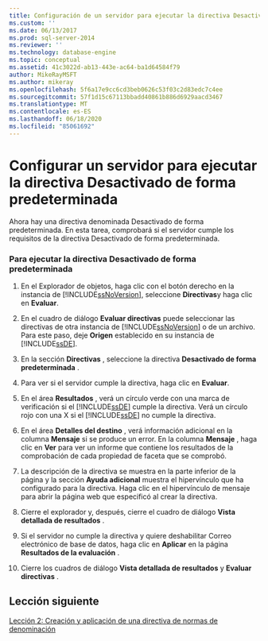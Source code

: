 ```yaml
---
title: Configuración de un servidor para ejecutar la directiva Desactivado de forma predeterminada | Microsoft Docs
ms.custom: ''
ms.date: 06/13/2017
ms.prod: sql-server-2014
ms.reviewer: ''
ms.technology: database-engine
ms.topic: conceptual
ms.assetid: 41c3022d-ab13-443e-ac64-ba1d64584f79
author: MikeRayMSFT
ms.author: mikeray
ms.openlocfilehash: 5f6a17e9cc6cd3beb0626c53f03c2d83edc7c4ee
ms.sourcegitcommit: 57f1d15c67113bbadd40861b886d6929aacd3467
ms.translationtype: MT
ms.contentlocale: es-ES
ms.lasthandoff: 06/18/2020
ms.locfileid: "85061692"
---
```

# <a name="configure-a-server-to-run-the-off-by-default-policy"></a>Configurar un servidor para ejecutar la directiva Desactivado de forma predeterminada
  Ahora hay una directiva denominada Desactivado de forma predeterminada. En esta tarea, comprobará si el servidor cumple los requisitos de la directiva Desactivado de forma predeterminada.  
  
### <a name="to-run-the-off-by-default-policy"></a>Para ejecutar la directiva Desactivado de forma predeterminada  
  
1.  En el Explorador de objetos, haga clic con el botón derecho en la instancia de [!INCLUDE[ssNoVersion](../../includes/ssnoversion-md.md)], seleccione **Directivas**y haga clic en **Evaluar**.  
  
2.  En el cuadro de diálogo **Evaluar directivas** puede seleccionar las directivas de otra instancia de [!INCLUDE[ssNoVersion](../../includes/ssnoversion-md.md)] o de un archivo. Para este paso, deje **Origen** establecido en su instancia de [!INCLUDE[ssDE](../../includes/ssde-md.md)].  
  
3.  En la sección **Directivas** , seleccione la directiva **Desactivado de forma predeterminada** .  
  
4.  Para ver si el servidor cumple la directiva, haga clic en **Evaluar**.  
  
5.  En el área **Resultados** , verá un círculo verde con una marca de verificación si el [!INCLUDE[ssDE](../../includes/ssde-md.md)] cumple la directiva. Verá un círculo rojo con una X si el [!INCLUDE[ssDE](../../includes/ssde-md.md)] no cumple la directiva.  
  
6.  En el área **Detalles del destino** , verá información adicional en la columna **Mensaje** si se produce un error. En la columna **Mensaje** , haga clic en **Ver** para ver un informe que contiene los resultados de la comprobación de cada propiedad de faceta que se comprobó.  
  
7.  La descripción de la directiva se muestra en la parte inferior de la página y la sección **Ayuda adicional** muestra el hipervínculo que ha configurado para la directiva. Haga clic en el hipervínculo de mensaje para abrir la página web que especificó al crear la directiva.  
  
8.  Cierre el explorador y, después, cierre el cuadro de diálogo **Vista detallada de resultados** .  
  
9. Si el servidor no cumple la directiva y quiere deshabilitar Correo electrónico de base de datos, haga clic en **Aplicar** en la página **Resultados de la evaluación** .  
  
10. Cierre los cuadros de diálogo **Vista detallada de resultados** y **Evaluar directivas** .  
  
## <a name="next-lesson"></a>Lección siguiente  
 [Lección 2: Creación y aplicación de una directiva de normas de denominación](lesson-2-create-and-apply-a-naming-standards-policy.md)  
  
  
